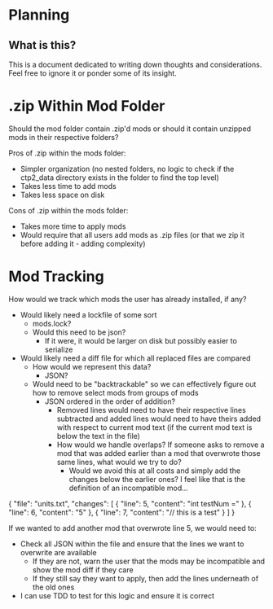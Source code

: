 # Planning

## What is this?

This is a document dedicated to writing down thoughts and considerations. Feel free to ignore it or ponder some of its insight.

# .zip Within Mod Folder

Should the mod folder contain .zip'd mods or should it contain unzipped mods in their respective folders?

Pros of .zip within the mods folder:

- Simpler organization (no nested folders, no logic to check if the ctp2_data directory exists in the folder to find the top level)
- Takes less time to add mods
- Takes less space on disk

Cons of .zip within the mods folder:

- Takes more time to apply mods
- Would require that all users add mods as .zip files (or that we zip it before adding it - adding complexity)

# Mod Tracking

How would we track which mods the user has already installed, if any?

- Would likely need a lockfile of some sort
  - mods.lock?
  - Would this need to be json?
    - If it were, it would be larger on disk but possibly easier to serialize
- Would likely need a diff file for which all replaced files are compared
  - How would we represent this data?
    - JSON?
  - Would need to be "backtrackable" so we can effectively figure out how to remove select mods from groups of mods
    - JSON ordered in the order of addition?
      - Removed lines would need to have their respective lines subtracted and added lines would need to have theirs added with respect to current mod text (if the current mod text is below the text in the file)
      - How would we handle overlaps? If someone asks to remove a mod that was added earlier than a mod that overwrote those same lines, what would we try to do?
        - Would we avoid this at all costs and simply add the changes below the earlier ones? I feel like that is the definition of an incompatible mod...

{
"file": "units.txt",
"changes": [
{
"line": 5,
"content": "int testNum ="
},
{
"line": 6,
"content": "5"
},
{
"line": 7,
"content": "// this is a test"
}
]
}

If we wanted to add another mod that overwrote line 5, we would need to:

- Check all JSON within the file and ensure that the lines we want to overwrite are available
  - If they are not, warn the user that the mods may be incompatible and show the mod diff if they care
  - If they still say they want to apply, then add the lines underneath of the old ones
- I can use TDD to test for this logic and ensure it is correct
